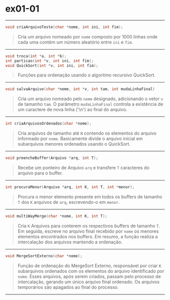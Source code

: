 # ex01-01

---

```c
void criaArquivoTeste(char *nome, int ini, int fim);
```

> Cria um arquivo nomeado por `nome` composto por 1000 linhas onde cada uma contém um número aleatório entre `ini` e `fim`.

---

```c
void troca(int *a, int *b);
int particao(int *v, int ini, int fim);
void QuickSort(int *v, int ini, int fim);
```

> Funções para ordenação usando o algoritmo recursivo QuickSort.

---

```c
void salvaArquivo(char *nome, int *v, int tam, int mudaLinhaFinal)
```

> Cria um arquivo nomeado pelo `nome` designado, adicionando o vetor `v` de tamanho `tam`. O parâmetro `mudaLinhaFinal` controla a existência de um caractere de nova linha ('\n') ao final do arquivo.

---

```c
int criaArquivosOrdenados(char *nome);
```

> Cria arquivos de tamanho até `N` contendo os elementos do arquivo informado por `nome`. Basicamente divide o arquivo inicial em subarquivos menores ordenados usando o QuickSort.

---

```c
void preencheBuffer(Arquivo *arq, int T);
```

> Recebe um ponteiro de Arquivo `arq` e transfere `T` caracteres do arquivo para o buffer.

---

```c
int procuraMenor(Arquivo *arq, int K, int T, int *menor);
```

> Procura o menor elemento presente em todos os buffers de tamanho `T` dos `K` arquivos de `arq`, escrevendo-o em `menor`.

---

```c
void multiWayMerge(char *nome, int K, int T);
```

> Cria `K` Arquivos para conterem os respectivos buffers de tamanho `T`. Em seguida, escreve no arquivo final recebido por `nome` os menores elementos encontrados nos buffers. Em resumo, a função realiza a intercalação dos arquivos mantendo a ordenação.

---

```c
void MergeSortExterno(char *nome);
```

> Função de ordenação do MergeSort Externo, responsável por criar `K` subarquivos ordenados com os elementos do arquivo identificado por `nome`. Esses arquivos, após serem criados, passam pelo processo de intercalação, gerando um único arquivo final ordenado. Os arquivos temporários são apagados ao final do processo.

---
